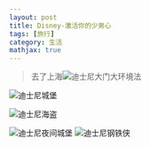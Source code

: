 ```yaml
---
layout: post
title: Disney-激活你的少男心
tags: [旅行]
category: 生活
mathjax: true
---
```

>去了上海![迪士尼大门](https://blog-img-1257227635.cos.ap-beijing.myqcloud.com/DSC01245.JPG )大环境法

![迪士尼城堡](https://blog-img-1257227635.cos.ap-beijing.myqcloud.com/DSC01247.JPG)

![迪士尼海盗](https://blog-img-1257227635.cos.ap-beijing.myqcloud.com/DSC01250.JPG)

![迪士尼夜间城堡](https://blog-img-1257227635.cos.ap-beijing.myqcloud.com/DSC01339.JPG)
![迪士尼钢铁侠](https://blog-img-1257227635.cos.ap-beijing.myqcloud.com/DSC01371.JPG)